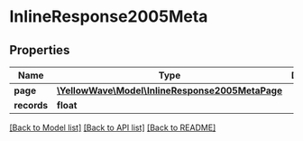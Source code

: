 # InlineResponse2005Meta

## Properties
Name | Type | Description | Notes
------------ | ------------- | ------------- | -------------
**page** | [**\YellowWave\Model\InlineResponse2005MetaPage**](InlineResponse2005MetaPage.md) |  | [optional] 
**records** | **float** |  | [optional] 

[[Back to Model list]](../../README.md#documentation-for-models) [[Back to API list]](../../README.md#documentation-for-api-endpoints) [[Back to README]](../../README.md)

